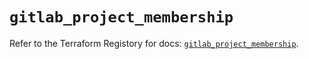 # `gitlab_project_membership`

Refer to the Terraform Registory for docs: [`gitlab_project_membership`](https://www.terraform.io/docs/providers/gitlab/r/project_membership).
